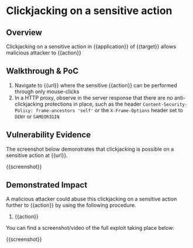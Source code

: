 # Clickjacking on a sensitive action

## Overview

<!--
Provide a 1-2 sentence description - see http://cveproject.github.io/docs/content/key-details-phrasing.pdf for tips

This format is a good guide:
[VULNTYPE] in [COMPONENT] in [APPLICATION] allows [ATTACKER] to [IMPACT] via [VECTOR]
-->

Clickjacking on a sensitive action in {{application}} of {{target}} allows malicious attacker to {{action}}

## Walkthrough & PoC

<!--
Provide a step-by-step walkthrough on how to access the vulnerable injection point, and how to exploit the vulnerability.
Adding a dot-pointed walkthrough with relevant screenshots will speed triage time and result in faster rewards!
-->

1. Navigate to {{url}} where the sensitive {{action}} can be performed through only mouse-clicks
1. In a HTTP proxy, observe in the server response that there are no anti-clickjacking protections in place, such as the header `Content-Security-Policy: frame-ancestors 'self'` or the `X-Frame-Options` header  set to `DENY` or `SAMEORIGIN`

## Vulnerability Evidence

<!--
Your submission MUST include evidence of the vulnerability and not be theoretical in nature.

For a clickjacking on a sensitive action vulnerability, please include a simple screenshot or HTML payload that can be executed to easily demonstrate and reproduce the issue.
-->

The screenshot below demonstrates that clickjacking is possible on a sensitive action at {{url}}.

{{screenshot}}

## Demonstrated Impact

<!--
Attempt to escalate the clickjacking on a sensitive action to perform additional actions (such as an account takeover or CSRF bypass to perform a sensitive action). If this is possible, provide a full proof-of-concept here.
-->

A malicious attacker could abuse this clickjacking on a sensitive action further to {{action}} by using the following procedure.


1. {{action}}

You can find a screenshot/video of the full exploit taking place below:

{{screenshot}}

````
